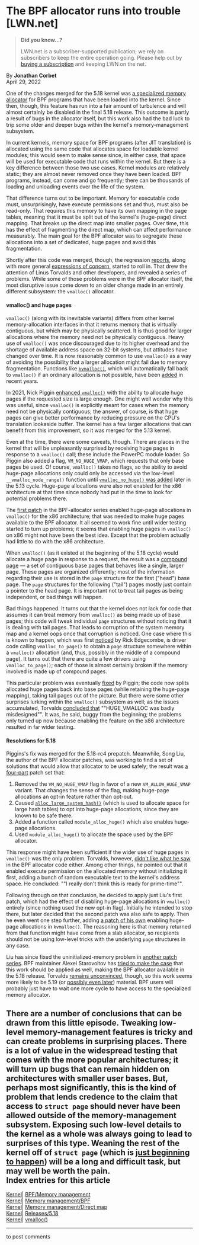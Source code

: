 # The BPF allocator runs into trouble [LWN.net]

> **Did you know...?**
> 
> LWN.net is a subscriber-supported publication; we rely on subscribers to keep the entire operation going. Please help out by [buying a subscription](/Promo/nst-nag4/subscribe) and keeping LWN on the net. 

By **Jonathan Corbet**  
April 29, 2022 

One of the changes merged for the 5.18 kernel was [a specialized memory allocator](/Articles/883454/) for BPF programs that have been loaded into the kernel. Since then, though, this feature has run into a fair amount of turbulence and will almost certainly be disabled in the final 5.18 release. This outcome is partly a result of bugs in the allocator itself, but this work also had the bad luck to trip some older and deeper bugs within the kernel's memory-management subsystem. 

In current kernels, memory space for BPF programs (after JIT translation) is allocated using the same code that allocates space for loadable kernel modules; this would seem to make sense since, in either case, that space will be used for executable code that runs within the kernel. But there is a key difference between those two use cases. Kernel modules are relatively static; they are almost never removed once they have been loaded. BPF programs, instead, can come and go frequently; there can be thousands of loading and unloading events over the life of the system. 

That difference turns out to be important. Memory for executable code must, unsurprisingly, have execute permissions set and thus, must also be read-only. That requires this memory to have its own mapping in the page tables, meaning that it must be split out of the kernel's (huge-page) direct mapping. That breaks up the direct map into smaller pages. Over time, this has the effect of fragmenting the direct map, which can affect performance measurably. The main goal for the BPF allocator was to segregate these allocations into a set of dedicated, huge pages and avoid this fragmentation. 

Shortly after this code was merged, though, the regression [reports](/ml/netdev/14444103-d51b-0fb3-ee63-c3f182f0b546@molgen.mpg.de/), along with more general [expressions of concern](/ml/linux-kernel/5bd16e2c06a2df357400556c6ae01bb5d3c5c32a.camel@intel.com/), started to roll in. That drew the attention of Linus Torvalds and other developers, and revealed a series of problems. While some of those problems were in the BPF allocator itself, the most disruptive issue come down to an older change made in an entirely different subsystem: the `vmalloc()` allocator. 

#### vmalloc() and huge pages

`vmalloc()` (along with its inevitable variants) differs from other kernel memory-allocation interfaces in that it returns memory that is virtually contiguous, but which may be physically scattered. It is thus good for larger allocations where the memory need not be physically contiguous. Heavy use of `vmalloc()` was once discouraged due to its higher overhead and the shortage of available address space on 32-bit systems, but attitudes have changed over time. It is now reasonably common to use `vmalloc()` as a way of avoiding the possibility that a larger allocation might fail due to memory fragmentation. Functions like [`kvmalloc()`](/Articles/711653/), which will automatically fall back to `vmalloc()` if an ordinary allocation is not possible, have been [added](https://git.kernel.org/linus/a7c3e901a46f) in recent years. 

In 2021, Nick Piggin [enhanced `vmalloc()`](https://git.kernel.org/linus/121e6f3258fe) with the ability to allocate huge pages if the requested size is large enough. One might well wonder why this was useful, since `vmalloc()` is explicitly meant for cases when the memory need not be physically contiguous; the answer, of course, is that huge pages can give better performance by reducing pressure on the CPU's translation lookaside buffer. The kernel has a few larger allocations that can benefit from this improvement, so it was merged for the 5.13 kernel. 

Even at the time, there were some caveats, though. There are places in the kernel that will be unpleasantly surprised by receiving huge pages in response to a `vmalloc()` call; these include the PowerPC module loader. So Piggin also added a flag, `VM_NO_HUGE_VMAP`, which requests that only base pages be used. Of course, `vmalloc()` takes no flags, so the ability to avoid huge-page allocations only could only be accessed via the low-level `__vmalloc_node_range()` function until [`vmalloc_no_huge()` was added](https://git.kernel.org/linus/15a64f5a8870) later in the 5.13 cycle. Huge-page allocations were also not enabled for the x86 architecture at that time since nobody had put in the time to look for potential problems there. 

The [first patch](/ml/linux-kernel/20220201062803.2675204-2-song@kernel.org/) in the BPF-allocator series enabled huge-page allocations in `vmalloc()` for the x86 architecture; that was needed to make huge pages available to the BPF allocator. It all seemed to work fine until wider testing started to turn up problems; it seems that enabling huge pages in `vmalloc()` on x86 might not have been the best idea. Except that the problem actually had little to do with the x86 architecture. 

When `vmalloc()` (as it existed at the beginning of the 5.18 cycle) would allocate a huge page in response to a request, the result was a [compound page](/Articles/619514/) — a set of contiguous base pages that behaves like a single, larger page. These pages are organized differently; most of the information regarding their use is stored in the `page` structure for the first ("head") base page. The `page` structures for the following ("tail") pages mostly just contain a pointer to the head page. It is important not to treat tail pages as being independent, or bad things will happen. 

Bad things happened. It turns out that the kernel does not lack for code that assumes it can treat memory from `vmalloc()` as being made up of base pages; this code will tweak individual `page` structures without noticing that it is dealing with tail pages. That leads to corruption of the system memory map and a kernel oops once that corruption is noticed. One case where this is known to happen, which was first [noticed](/ml/linux-kernel/25437eade8b2ecf52ff9666a7de9e36928b7d28f.camel@intel.com/) by Rick Edgecombe, is driver code calling `vmalloc_to_page()` to obtain a `page` structure somewhere within a `vmalloc()` allocation (and, thus, possibly in the middle of a compound page). It turns out that there are quite a few drivers using `vmalloc_to_page()`; each of those is almost certainly broken if the memory involved is made up of compound pages. 

This particular problem was eventually [fixed](https://git.kernel.org/linus/3b8000ae185c) by Piggin; the code now splits allocated huge pages back into base pages (while retaining the huge-page mapping), taking tail pages out of the picture. But there were some other surprises lurking within the `vmalloc()` subsystem as well; as the issues accumulated, Torvalds [concluded that](/ml/linux-kernel/CAHk-=wiQ5=S3m2+xRbm-1H8fuQwWfQxnO7tHhKg8FjegxzdVaQ@mail.gmail.com/) ""HUGE_VMALLOC was badly misdesigned"". It was, he said, buggy from the beginning; the problems only turned up now because enabling the feature on the x86 architecture resulted in far wider testing. 

#### Resolutions for 5.18

Piggins's fix was merged for the 5.18-rc4 prepatch. Meanwhile, Song Liu, the author of the BPF allocator patches, was working to find a set of solutions that would allow that allocator to be used safely; the result was [a four-part](/ml/linux-mm/20220415164413.2727220-1-song@kernel.org/) patch set that: 

  1. Removed the `VM_NO_HUGE_VMAP` flag in favor of a new `VM_ALLOW_HUGE_VMAP` variant. That changes the sense of the flag, making huge-page allocations an opt-in feature rather than opt-out. 
  2. Caused [`alloc_large_system_hash()`](https://elixir.bootlin.com/linux/latest/source/mm/page_alloc.c#L8757) (which is used to allocate space for large hash tables) to opt into huge-page allocations, since they are known to be safe there. 
  3. Added a function called `module_alloc_huge()` which also enables huge-page allocations. 
  4. Used `module_alloc_huge()` to allocate the space used by the BPF allocator. 



This response might have been sufficient if the wider use of huge pages in `vmalloc()` was the only problem. Torvalds, however, [didn't like what he saw](/ml/linux-kernel/CAHk-=wiMCndbBvGSmRVvsuHFWC6BArv-OEG2Lcasih=B=7bFNQ@mail.gmail.com/) in the BPF allocator code either. Among other things, he pointed out that it enabled execute permission on the allocated memory without initializing it first, adding a bunch of random executable text to the kernel's address space. He concluded: ""I really don't think this is ready for prime-time"". 

Following through on that conclusion, he decided to apply just Liu's first patch, which had the effect of disabling huge-page allocations in `vmalloc()` entirely (since nothing used the new opt-in flag). Initially he intended to stop there, but later decided that the second patch was also safe to apply. Then he even went one step further, adding [a patch of his own](https://git.kernel.org/linus/9becb6889130) enabling huge-page allocations in `kvmalloc()`. The reasoning here is that memory returned from that function might have come from a slab allocator, so recipients should not be using low-level tricks with the underlying `page` structures in any case. 

Liu has since fixed the uninitialized-memory problem in [another patch series](/ml/linux-mm/20220422051813.1989257-1-song@kernel.org/). BPF maintainer Alexei Starovoitov has [tried to make the case](/ml/linux-kernel/20220420020311.6ojfhcooumflnbbk@MacBook-Pro.local.dhcp.thefacebook.com/) that this work should be applied as well, making the BPF allocator available in the 5.18 release. Torvalds [remains unconvinced](/ml/linux-kernel/CAHk-=wiF1KnM1_paB3jCONR9Mh1D_RCsnXKBau1K7XLG-mwwTQ@mail.gmail.com/), though, so this work seems more likely to be 5.19 (or [possibly even later](/ml/linux-kernel/CAHk-=wgA1Uku=ejwknv11ssNhz2pswhD=mJFBPEMQtCspz0YEQ@mail.gmail.com/)) material. BPF users will probably just have to wait one more cycle to have access to the specialized memory allocator. 

There are a number of conclusions that can be drawn from this little episode. Tweaking low-level memory-management features is tricky and can create problems in surprising places. There is a lot of value in the widespread testing that comes with the more popular architectures; it will turn up bugs that can remain hidden on architectures with smaller user bases. But, perhaps most significantly, this is the kind of problem that lends credence to the claim that access to `struct page` should never have been allowed outside of the memory-management subsystem. Exposing such low-level details to the kernel as a whole was always going to lead to surprises of this type. Weaning the rest of the kernel off of `struct page` (which is [just beginning to happen](/Articles/871982/)) will be a long and difficult task, but may well be worth the pain.  
Index entries for this article  
---  
[Kernel](/Kernel/Index)| [BPF/Memory management](/Kernel/Index#BPF-Memory_management)  
[Kernel](/Kernel/Index)| [Memory management/BPF](/Kernel/Index#Memory_management-BPF)  
[Kernel](/Kernel/Index)| [Memory management/Direct map](/Kernel/Index#Memory_management-Direct_map)  
[Kernel](/Kernel/Index)| [Releases/5.18](/Kernel/Index#Releases-5.18)  
[Kernel](/Kernel/Index)| [vmalloc()](/Kernel/Index#vmalloc)  
  


* * *

to post comments 
